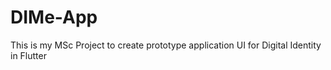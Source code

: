 # DIMe-App
This is my MSc Project to create prototype application UI for Digital Identity in Flutter
